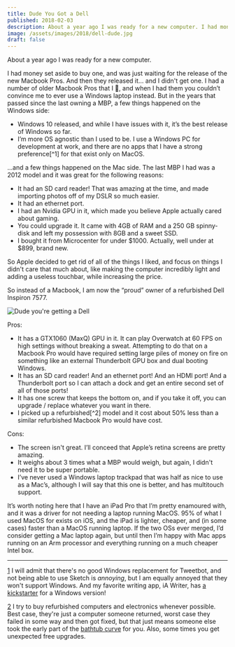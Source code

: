```yaml
---
title: Dude You Got a Dell
published: 2018-02-03
description: About a year ago I was ready for a new computer. I had money set aside to buy one, and was just waiting for the release of the new Macbook Pros. And then they released it... and I didn't get one. I had a number of older Macbook Pros that I 💖, and when I had them you couldn’t convince me to ever use a Windows laptop instead. 
image: /assets/images/2018/dell-dude.jpg
draft: false
---
```


About a year ago I was ready for a new computer.

I had money set aside to buy one, and was just waiting for the release of the new Macbook Pros. And then they released it... and I didn't get one. I had a number of older Macbook Pros that I 💖, and when I had them you couldn’t convince me to ever use a Windows laptop instead. But in the years that passed since the last owning a MBP, a few things happened on the Windows side:

- Windows 10 released, and while I have issues with it, it’s the best release of Windows so far.
- I’m more OS agnostic than I used to be. I use a Windows PC for development at work, and there are no apps that I have a strong preference[^1] for that exist only on MacOS.

...and a few things happened on the Mac side. The last MBP I had was a 2012 model and it was great for the following reasons:

- It had an SD card reader! That was amazing at the time, and made importing photos off of my DSLR so much easier.
- It had an ethernet port.
- I had an Nvidia GPU in it, which made you believe Apple actually cared about gaming.
- You could upgrade it. It came with 4GB of RAM and a 250 GB spinny-disk and left my possession with 8GB and a sweet SSD.
- I bought it from Microcenter for under $1000. Actually, well under at $899, brand new.

So Apple decided to get rid of all of the things I liked, and focus on things I didn't care that much about, like making the computer incredibly light and adding a useless touchbar, while increasing the price.

So instead of a Macbook, I am now the “proud” owner of a refurbished Dell Inspiron 7577.

![Dude you're getting a Dell](/assets/images/2018/dell-dude.jpg)

Pros:

- It has a GTX1060 (MaxQ) GPU in it. It can play Overwatch at 60 FPS on high settings without breaking a sweat. Attempting to do that on a Macbook Pro would have required setting large piles of money on fire on something like an external Thunderbolt GPU box and dual booting Windows.
- It has an SD card reader! And an ethernet port! And an HDMI port! And a Thunderbolt port so I can attach a dock and get an entire second set of all of those ports!
- It has one screw that keeps the bottom on, and if you take it off, you can upgrade / replace whatever you want in there.
- I picked up a refurbished[^2] model and it cost about 50% less than a similar refurbished Macbook Pro would have cost.

Cons:

- The screen isn't great. I’ll conceed that Apple’s retina screens are pretty amazing.
- It weighs about 3 times what a MBP would weigh, but again, I didn't need it to be super portable.
- I’ve never used a Windows laptop trackpad that was half as nice to use as a Mac’s, although I will say that this one is better, and has multitouch support.

It’s worth noting here that I have an iPad Pro that I’m pretty enamoured with, and it was a driver for not needing a laptop running MacOS. 95% of what I used MacOS for exists on iOS, and the iPad is lighter, cheaper, and (in some cases) faster than a MacOS running laptop. If the two OSs ever merged, I’d consider getting a Mac laptop again, but until then I’m happy with Mac apps running on an Arm processor and everything running on a much cheaper Intel box.

<hr />

<span id="fn-1"><a href="#fnref-1">1</a></span> I will admit that there's no good Windows replacement for Tweetbot, and not being able to use Sketch is _annoying_, but I am equally annoyed that they won't support Windows. And my favorite writing app, iA Writer, has [a kickstarter](https://www.kickstarter.com/projects/reichenstein/a-focused-writing-app-for-windows) for a Windows version!

<span id="fn-2"><a href="#fnref-2">2</a></span> I try to buy refurbished computers and electronics whenever possible. Best case, they're just a computer someone returned, worst case they failed in some way and then got fixed, but that just means someone else took the early part of the [bathtub curve](https://en.wikipedia.org/wiki/Bathtub_curve) for you. Also, some times you get unexpected free upgrades.
